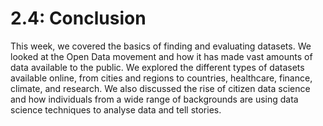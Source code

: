 # 2.4: Conclusion

This week, we covered the basics of finding and evaluating datasets. We looked
at the Open Data movement and how it has made vast amounts of data available to
the public. We explored the different types of datasets available online, from
cities and regions to countries, healthcare, finance, climate, and research. We
also discussed the rise of citizen data science and how individuals from a wide
range of backgrounds are using data science techniques to analyse data and tell
stories.
